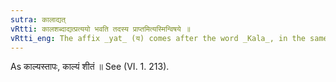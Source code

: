 ```yaml
---
sutra: कालाद्यत्
vRtti: कालशब्दाद्यत्प्रत्ययो भवति तदस्य प्राप्तमित्यस्मिन्विषये ॥
vRtti_eng: The affix _yat_ (य) comes after the word _Kala_, in the same sense of \"time has come for it\".
---
```

As काल्यस्तापः, काल्यं शीतं ॥ See (VI. 1. 213).
